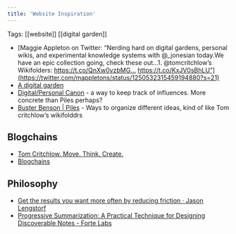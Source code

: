 ```yaml
---
title: 'Website Inspiration'
---
```


Tags: [[website]] [[digital garden]]

- [Maggie Appleton on Twitter: “Nerding hard on digital gardens, personal wikis, and experimental knowledge systems with @\_jonesian today.We have an epic collection going, check these out…1. @tomcritchlow’s Wikifolders: https://t.co/QnXw0vzbMG… https://t.co/KxJV0sBhLU”](https://twitter.com/mappletons/status/1250532315459194880?s=21)
- [A digital garden](https://tomcritchlow.com/)
- [Digital/Personal Canon](https://GitHub.com/bschlagel/canonize/) - a way to keep track of influences. More concrete than Piles perhaps?
- [Buster Benson | Piles](https://busterbenson.com/piles/) - Ways to organize different ideas, kind of like Tom critchlow’s wikifolddrs

## Blogchains

- [Tom Critchlow. Move. Think. Create.](https://tomcritchlow.com/blogchains/)
- [Blogchains](https://johno.com/blogchains/)

## Philosophy

- [Get the results you want more often by reducing friction · Jason Lengstorf](https://lengstorf.com/reduce-friction/)
- [Progressive Summarization: A Practical Technique for Designing Discoverable Notes - Forte Labs](https://fortelabs.co/blog/progressive-summarization-a-practical-technique-for-designing-discoverable-notes/)
